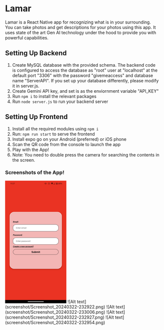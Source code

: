 # Lamar
Lamar is a React Native app for recognizing what is in your surrounding. You can take photos and get descriptions for your photos using this app. It uses state of the art Gen AI technology under the hood to provide you with powerful capabilities.


## Setting Up Backend
1. Create MySQL database with the provided schema. The backend code is configured to access the database as "root" user at "localhost" at the default port "3306" with the password "givemeaccess" and database name "ServerAPI". If you set up your database differently, please modify it in server.js.
2. Create Gemini API key, and set is as the enviornment variable "API_KEY" 
3. Run `npm i` to install the relevant packages
4. Run `node server.js` to run your backend server

## Setting Up Frontend
1. Install all the required modules using `npm i`
2. Run: `npm run start` to serve the frontend
2. Install expo go on your Android (preferred) or iOS phone
3. Scan the QR code from the console to launch the app
4. Play with the App!
5. Note: You need to double press the camera for searching the contents in the screen.


### Screenshots of the App!
<img src="screenshot/Screenshot_20240322-232751.png" width="200" height="400">
![Alt text](screenshot/Screenshot_20240322-232922.png)
![Alt text](screenshot/Screenshot_20240322-233006.png)
![Alt text](screenshot/Screenshot_20240322-232927.png)
![Alt text](screenshot/Screenshot_20240322-232954.png)
